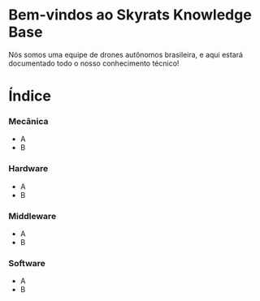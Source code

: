 # Bem-vindos ao Skyrats Knowledge Base

Nós somos uma equipe de drones autônomos brasileira, e aqui estará documentado todo o nosso conhecimento técnico!

# Índice

### Mecânica
- A
- B

### Hardware
- A
- B

### Middleware
- A
- B

### Software
- A
- B
